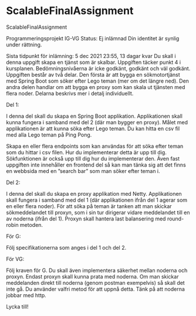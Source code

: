 # ScalableFinalAssignment
ScalableFinalAssignment

Programmeringsprojekt IG-VG
Status: Ej inlämnad
Din identitet är synlig under rättning.

Sista tidpunkt för inlämning: 5 dec 2021 23:55, 13 dagar kvar
Du skall i denna uppgift skapa en tjänst som är skalbar. Uppgiften täcker punkt 4 i kursplanen. Bedömningsnivåerna är icke godkänt, godkänt och väl godkänt. Uppgiften består av två delar. Den första är att bygga en sökmotortjänst med Spring Boot som söker efter Lego teman (mer om det längre ned). Den andra delen handlar om att bygga en proxy som kan skala ut tjänsten med flera noder. Delarna beskrivs mer i detalj individuellt.

 

 

Del 1:

I denna del skall du skapa en Spring Boot applikation.  Applikationen skall kunna fungera i samband med del 2 (där man bygger en proxy). Målet med applikationen är att kunna söka efter Lego teman. Du kan hitta en csv fil med alla Lego teman på Ping Pong.

Skapa en eller flera endpoints som kan användas för att söka efter teman som du hittar i csv filen. Hur du implementerar detta är upp till dig. Sökfunktionen är också upp till dig hur du implementerar den. Även fast uppgiften inte innehåller en frontend del så kan man tänka sig att det finns en webbsida med en ”search bar” som man söker efter teman i.

 

 

Del 2:

I denna del skall du skapa en proxy applikation med Netty. Applikationen skall fungera i samband med del 1 (där applikationen ifrån del 1 agerar som en eller flera noder). För att söka på teman är tanken att man skickar sökmeddelandet till proxyn, som i sin tur dirigerar vidare meddelandet till en av noderna (ifrån del 1). Proxyn skall hantera last balansering med round-robin metoden.

 

För G:

Följ specifikationerna som anges i del 1 och del 2.

 

För VG:

Följ kraven för G. Du skall även implementera säkerhet mellan noderna och proxyn. Endast proxyn skall kunna prata med noderna. Om man skickar meddelanden direkt till noderna (genom postman exempelvis) så skall det inte gå. Du använder valfri metod för att uppnå detta. Tänk på att noderna jobbar med http.

 

Lycka till!
